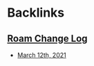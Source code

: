 
# Backlinks
## [Roam Change Log](<Roam Change Log.md>)
- [March 12th, 2021](<March 12th, 2021.md>)

